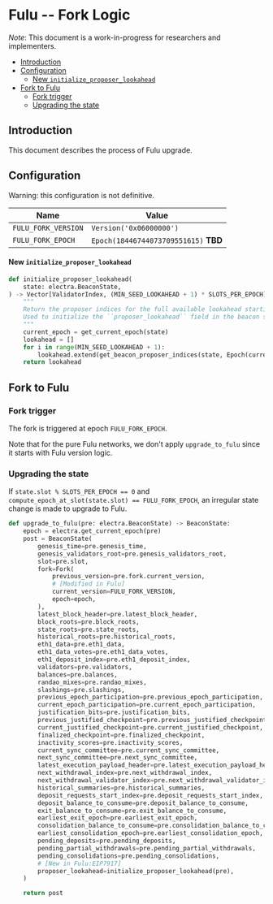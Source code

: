 # Fulu -- Fork Logic

*Note*: This document is a work-in-progress for researchers and implementers.

<!-- mdformat-toc start --slug=github --no-anchors --maxlevel=6 --minlevel=2 -->

- [Introduction](#introduction)
- [Configuration](#configuration)
  - [New `initialize_proposer_lookahead`](#new-initialize_proposer_lookahead)
- [Fork to Fulu](#fork-to-fulu)
  - [Fork trigger](#fork-trigger)
  - [Upgrading the state](#upgrading-the-state)

<!-- mdformat-toc end -->

## Introduction

This document describes the process of Fulu upgrade.

## Configuration

Warning: this configuration is not definitive.

| Name                | Value                                 |
| ------------------- | ------------------------------------- |
| `FULU_FORK_VERSION` | `Version('0x06000000')`               |
| `FULU_FORK_EPOCH`   | `Epoch(18446744073709551615)` **TBD** |

#### New `initialize_proposer_lookahead`

```python
def initialize_proposer_lookahead(
    state: electra.BeaconState,
) -> Vector[ValidatorIndex, (MIN_SEED_LOOKAHEAD + 1) * SLOTS_PER_EPOCH]:
    """
    Return the proposer indices for the full available lookahead starting from current epoch.
    Used to initialize the ``proposer_lookahead`` field in the beacon state at genesis and after forks.
    """
    current_epoch = get_current_epoch(state)
    lookahead = []
    for i in range(MIN_SEED_LOOKAHEAD + 1):
        lookahead.extend(get_beacon_proposer_indices(state, Epoch(current_epoch + i)))
    return lookahead
```

## Fork to Fulu

### Fork trigger

The fork is triggered at epoch `FULU_FORK_EPOCH`.

Note that for the pure Fulu networks, we don't apply `upgrade_to_fulu` since it
starts with Fulu version logic.

### Upgrading the state

If `state.slot % SLOTS_PER_EPOCH == 0` and
`compute_epoch_at_slot(state.slot) == FULU_FORK_EPOCH`, an irregular state
change is made to upgrade to Fulu.

```python
def upgrade_to_fulu(pre: electra.BeaconState) -> BeaconState:
    epoch = electra.get_current_epoch(pre)
    post = BeaconState(
        genesis_time=pre.genesis_time,
        genesis_validators_root=pre.genesis_validators_root,
        slot=pre.slot,
        fork=Fork(
            previous_version=pre.fork.current_version,
            # [Modified in Fulu]
            current_version=FULU_FORK_VERSION,
            epoch=epoch,
        ),
        latest_block_header=pre.latest_block_header,
        block_roots=pre.block_roots,
        state_roots=pre.state_roots,
        historical_roots=pre.historical_roots,
        eth1_data=pre.eth1_data,
        eth1_data_votes=pre.eth1_data_votes,
        eth1_deposit_index=pre.eth1_deposit_index,
        validators=pre.validators,
        balances=pre.balances,
        randao_mixes=pre.randao_mixes,
        slashings=pre.slashings,
        previous_epoch_participation=pre.previous_epoch_participation,
        current_epoch_participation=pre.current_epoch_participation,
        justification_bits=pre.justification_bits,
        previous_justified_checkpoint=pre.previous_justified_checkpoint,
        current_justified_checkpoint=pre.current_justified_checkpoint,
        finalized_checkpoint=pre.finalized_checkpoint,
        inactivity_scores=pre.inactivity_scores,
        current_sync_committee=pre.current_sync_committee,
        next_sync_committee=pre.next_sync_committee,
        latest_execution_payload_header=pre.latest_execution_payload_header,
        next_withdrawal_index=pre.next_withdrawal_index,
        next_withdrawal_validator_index=pre.next_withdrawal_validator_index,
        historical_summaries=pre.historical_summaries,
        deposit_requests_start_index=pre.deposit_requests_start_index,
        deposit_balance_to_consume=pre.deposit_balance_to_consume,
        exit_balance_to_consume=pre.exit_balance_to_consume,
        earliest_exit_epoch=pre.earliest_exit_epoch,
        consolidation_balance_to_consume=pre.consolidation_balance_to_consume,
        earliest_consolidation_epoch=pre.earliest_consolidation_epoch,
        pending_deposits=pre.pending_deposits,
        pending_partial_withdrawals=pre.pending_partial_withdrawals,
        pending_consolidations=pre.pending_consolidations,
        # [New in Fulu:EIP7917]
        proposer_lookahead=initialize_proposer_lookahead(pre),
    )

    return post
```
